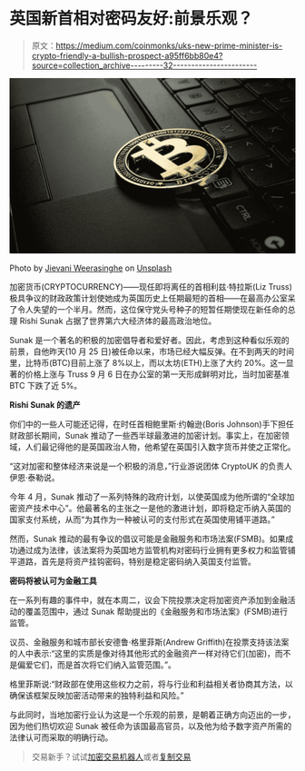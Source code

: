 # 英国新首相对密码友好:前景乐观？

> 原文：<https://medium.com/coinmonks/uks-new-prime-minister-is-crypto-friendly-a-bullish-prospect-a95ff6bb80e4?source=collection_archive---------32----------------------->

![](img/22c636d7ec01e9e51ef4026c6cca8940.png)

Photo by [Jievani Weerasinghe](https://unsplash.com/@jievani?utm_source=medium&utm_medium=referral) on [Unsplash](https://unsplash.com?utm_source=medium&utm_medium=referral)

加密货币(CRYPTOCURRENCY)——现任即将离任的首相利兹·特拉斯(Liz Truss)极具争议的财政政策计划使她成为英国历史上任期最短的首相——在最高办公室呆了令人失望的一个半月。然而，这位保守党头号种子的短暂任期使现在新任命的总理 Rishi Sunak 占据了世界第六大经济体的最高政治地位。

Sunak 是一个著名的积极的加密倡导者和爱好者。因此，考虑到这种看似乐观的前景，自他昨天(10 月 25 日)被任命以来，市场已经大幅反弹。在不到两天的时间里，比特币(BTC)目前上涨了 8%以上，而以太坊(ETH)上涨了大约 20%。这一显著的价格上涨与 Truss 9 月 6 日在办公室的第一天形成鲜明对比，当时加密基准 BTC 下跌了近 5%。

**Rishi Sunak 的遗产**

你们中的一些人可能还记得，在时任首相鲍里斯·约翰逊(Boris Johnson)手下担任财政部长期间，Sunak 推动了一些西半球最激进的加密计划。事实上，在加密领域，人们最记得他的是英国政治人物，他希望在英国引入数字货币并使之正常化。

“这对加密和整体经济来说是一个积极的消息，”行业游说团体 CryptoUK 的负责人伊恩·泰勒说。

今年 4 月，Sunak 推动了一系列特殊的政府计划，以使英国成为他所谓的“全球加密资产技术中心”。他最著名的主张之一是他的激进计划，即将稳定币纳入英国的国家支付系统，从而“为其作为一种被认可的支付形式在英国使用铺平道路。”

然而，Sunak 推动的最有争议的倡议可能是金融服务和市场法案(FSMB)。如果成功通过成为法律，该法案将为英国地方监管机构对密码行业拥有更多权力和监管铺平道路，首先是将资产挂钩密码，特别是稳定密码纳入英国支付监管。

**密码将被认可为金融工具**

在一系列有趣的事件中，就在本周二，议会下院投票决定将加密资产添加到金融活动的覆盖范围中，通过 Sunak 帮助提出的《金融服务和市场法案》(FSMB)进行监管。

议员、金融服务和城市部长安德鲁·格里菲斯(Andrew Griffith)在投票支持该法案的人中表示:“这里的实质是像对待其他形式的金融资产一样对待它们(加密)，而不是偏爱它们，而是首次将它们纳入监管范围。”。

格里菲斯说:“财政部在使用这些权力之前，将与行业和利益相关者协商其方法，以确保该框架反映加密活动带来的独特利益和风险。”

与此同时，当地加密行业认为这是一个乐观的前景，是朝着正确方向迈出的一步，因为他们热切欢迎 Sunak 被任命为该国最高官员，以及他为给予数字资产所需的法律认可而采取的明确行动。

> 交易新手？试试[加密交易机器人](/coinmonks/crypto-trading-bot-c2ffce8acb2a)或者[复制交易](/coinmonks/top-10-crypto-copy-trading-platforms-for-beginners-d0c37c7d698c)